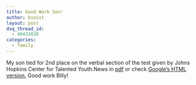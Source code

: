 ```yaml
---
title: Good Work Son!
author: bsoist
layout: post
dsq_thread_id:
  - 48433838
categories:
  - family
---
```

My son tied for 2nd place on the verbal section of the test given by Johns Hopkins Center for Talented Youth.News in [pdf][1] or check [Google&#8217;s HTML version.][2] Good work Billy!

 [1]: http://www.communitypub.com/WKLYART/BCN_07.29.05.pdf
 [2]: http://72.14.207.104/search?q=cache:Q6D9mg4OyBMJ:www.communitypub.com/WKLYART/BCN_07.29.05.pdf+Bill+Soistmann&hl=en&start=29&client=firefox-a
